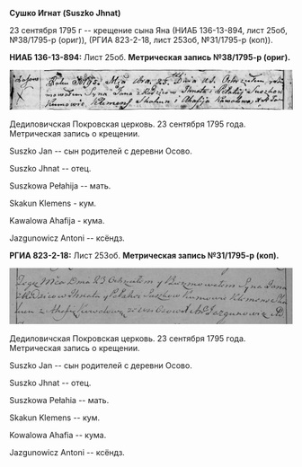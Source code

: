 **Сушко Игнат (Suszko Jhnat)**

23 сентября 1795 г -- крещение сына Яна (НИАБ 136-13-894, лист 25об,
№38/1795-р (ориг)), (РГИА 823-2-18, лист 253об, №31/1795-р (коп)).

**НИАБ 136-13-894:** Лист 25об. **Метрическая запись №38/1795-р
(ориг).**

![](./media/598c1dcd152370a95b10949ae25e3a252b18c05f.png)

Дедиловичская Покровская церковь. 23 сентября 1795 года. Метрическая
запись о крещении.

Suszko Jan -- сын родителей с деревни Осовo.

Suszko Jhnat -- отец.

Suszkowa Pełahija -- мать.

Skakun Klemens - кум.

Kawalowa Ahafija - кума.

Jazgunowicz Antoni -- ксёндз.

**РГИА 823-2-18:** Лист 253об. **Метрическая запись №31/1795-р (коп).**

![](./media/c352bf1bc1566ecbee9d4904ef7b9a732046caa7.png)

Дедиловичская Покровская церковь. 23 сентября 1795 года. Метрическая
запись о крещении.

Suszko Jan -- сын родителей с деревни Осово.

Suszko Jhnat -- отец.

Suszkowa Pełahia -- мать.

Skakun Klemens -- кум.

Kowalowa Ahafia -- кума.

Jazgunowicz Antoni -- ксёндз.
